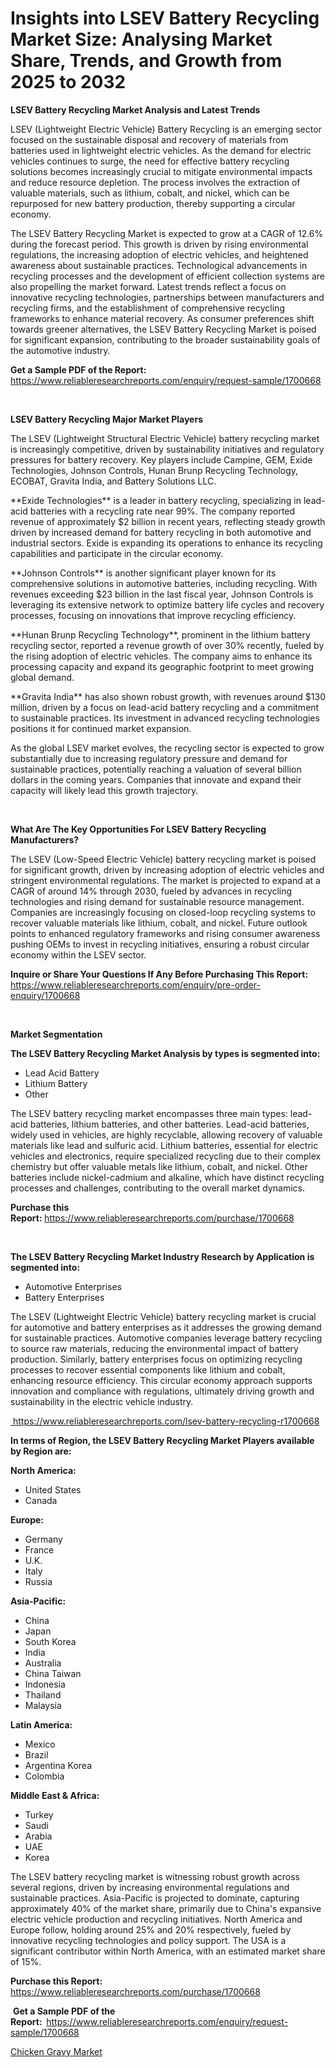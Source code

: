 <p><h1>Insights into LSEV Battery Recycling Market Size: Analysing Market Share, Trends, and Growth from 2025 to 2032</h1></p><p><strong>LSEV Battery Recycling Market Analysis and Latest Trends</strong></p>
<p><p>LSEV (Lightweight Electric Vehicle) Battery Recycling is an emerging sector focused on the sustainable disposal and recovery of materials from batteries used in lightweight electric vehicles. As the demand for electric vehicles continues to surge, the need for effective battery recycling solutions becomes increasingly crucial to mitigate environmental impacts and reduce resource depletion. The process involves the extraction of valuable materials, such as lithium, cobalt, and nickel, which can be repurposed for new battery production, thereby supporting a circular economy.</p><p>The LSEV Battery Recycling Market is expected to grow at a CAGR of 12.6% during the forecast period. This growth is driven by rising environmental regulations, the increasing adoption of electric vehicles, and heightened awareness about sustainable practices. Technological advancements in recycling processes and the development of efficient collection systems are also propelling the market forward. Latest trends reflect a focus on innovative recycling technologies, partnerships between manufacturers and recycling firms, and the establishment of comprehensive recycling frameworks to enhance material recovery. As consumer preferences shift towards greener alternatives, the LSEV Battery Recycling Market is poised for significant expansion, contributing to the broader sustainability goals of the automotive industry.</p></p>
<p><strong>Get a Sample PDF of the Report:&nbsp;</strong> <a href="https://www.reliableresearchreports.com/enquiry/request-sample/1700668?utm_campaign=2287&utm_medium=2&utm_source=Github&utm_content=ia&utm_term=27032025&utm_id=lsev-battery-recycling">https://www.reliableresearchreports.com/enquiry/request-sample/1700668</a></p>
<p>&nbsp;</p>
<p><strong>LSEV Battery Recycling Major Market Players</strong></p>
<p><p>The LSEV (Lightweight Structural Electric Vehicle) battery recycling market is increasingly competitive, driven by sustainability initiatives and regulatory pressures for battery recovery. Key players include Campine, GEM, Exide Technologies, Johnson Controls, Hunan Brunp Recycling Technology, ECOBAT, Gravita India, and Battery Solutions LLC.</p><p>**Exide Technologies** is a leader in battery recycling, specializing in lead-acid batteries with a recycling rate near 99%. The company reported revenue of approximately $2 billion in recent years, reflecting steady growth driven by increased demand for battery recycling in both automotive and industrial sectors. Exide is expanding its operations to enhance its recycling capabilities and participate in the circular economy.</p><p>**Johnson Controls** is another significant player known for its comprehensive solutions in automotive batteries, including recycling. With revenues exceeding $23 billion in the last fiscal year, Johnson Controls is leveraging its extensive network to optimize battery life cycles and recovery processes, focusing on innovations that improve recycling efficiency.</p><p>**Hunan Brunp Recycling Technology**, prominent in the lithium battery recycling sector, reported a revenue growth of over 30% recently, fueled by the rising adoption of electric vehicles. The company aims to enhance its processing capacity and expand its geographic footprint to meet growing global demand.</p><p>**Gravita India** has also shown robust growth, with revenues around $130 million, driven by a focus on lead-acid battery recycling and a commitment to sustainable practices. Its investment in advanced recycling technologies positions it for continued market expansion.</p><p>As the global LSEV market evolves, the recycling sector is expected to grow substantially due to increasing regulatory pressure and demand for sustainable practices, potentially reaching a valuation of several billion dollars in the coming years. Companies that innovate and expand their capacity will likely lead this growth trajectory.</p></p>
<p>&nbsp;</p>
<p><strong>What Are The Key Opportunities For LSEV Battery Recycling Manufacturers?</strong></p>
<p><p>The LSEV (Low-Speed Electric Vehicle) battery recycling market is poised for significant growth, driven by increasing adoption of electric vehicles and stringent environmental regulations. The market is projected to expand at a CAGR of around 14% through 2030, fueled by advances in recycling technologies and rising demand for sustainable resource management. Companies are increasingly focusing on closed-loop recycling systems to recover valuable materials like lithium, cobalt, and nickel. Future outlook points to enhanced regulatory frameworks and rising consumer awareness pushing OEMs to invest in recycling initiatives, ensuring a robust circular economy within the LSEV sector.</p></p>
<p><strong>Inquire or Share Your Questions If Any Before Purchasing This Report:</strong> <a href="https://www.reliableresearchreports.com/enquiry/pre-order-enquiry/1700668?utm_campaign=2287&utm_medium=2&utm_source=Github&utm_content=ia&utm_term=27032025&utm_id=lsev-battery-recycling">https://www.reliableresearchreports.com/enquiry/pre-order-enquiry/1700668</a></p>
<p>&nbsp;</p>
<p><strong>Market Segmentation</strong></p>
<p><strong>The LSEV Battery Recycling Market Analysis by types is segmented into:</strong></p>
<p><ul><li>Lead Acid Battery</li><li>Lithium Battery</li><li>Other</li></ul></p>
<p><p>The LSEV battery recycling market encompasses three main types: lead-acid batteries, lithium batteries, and other batteries. Lead-acid batteries, widely used in vehicles, are highly recyclable, allowing recovery of valuable materials like lead and sulfuric acid. Lithium batteries, essential for electric vehicles and electronics, require specialized recycling due to their complex chemistry but offer valuable metals like lithium, cobalt, and nickel. Other batteries include nickel-cadmium and alkaline, which have distinct recycling processes and challenges, contributing to the overall market dynamics.</p></p>
<p><strong>Purchase this Report:&nbsp;</strong><a href="https://www.reliableresearchreports.com/purchase/1700668?utm_campaign=2287&utm_medium=2&utm_source=Github&utm_content=ia&utm_term=27032025&utm_id=lsev-battery-recycling">https://www.reliableresearchreports.com/purchase/1700668</a></p>
<p>&nbsp;</p>
<p><strong>The LSEV Battery Recycling Market Industry Research by Application is segmented into:</strong></p>
<p><ul><li>Automotive Enterprises</li><li>Battery Enterprises</li></ul></p>
<p><p>The LSEV (Lightweight Electric Vehicle) battery recycling market is crucial for automotive and battery enterprises as it addresses the growing demand for sustainable practices. Automotive companies leverage battery recycling to source raw materials, reducing the environmental impact of battery production. Similarly, battery enterprises focus on optimizing recycling processes to recover essential components like lithium and cobalt, enhancing resource efficiency. This circular economy approach supports innovation and compliance with regulations, ultimately driving growth and sustainability in the electric vehicle industry.</p></p>
<p><a href="https://www.reliableresearchreports.com/lsev-battery-recycling-r1700668?utm_campaign=2287&utm_medium=2&utm_source=Github&utm_content=ia&utm_term=27032025&utm_id=lsev-battery-recycling">&nbsp;https://www.reliableresearchreports.com/lsev-battery-recycling-r1700668</a></p>
<p><strong>In terms of Region, the LSEV Battery Recycling Market Players available by Region are:</strong></p>
<p>
    <p> <strong> North America: </strong>
        <ul>
            <li>United States</li>
            <li>Canada</li>
        </ul>
        </p> 
    <p> <strong> Europe: </strong>
        <ul>
            <li>Germany</li>
            <li>France</li>
            <li>U.K.</li>
            <li>Italy</li>
            <li>Russia</li>
        </ul>
        </p> 
    <p> <strong> Asia-Pacific: </strong>
        <ul>
            <li>China</li>
            <li>Japan</li>
            <li>South Korea</li>
            <li>India</li>
            <li>Australia</li>
            <li>China Taiwan</li>
            <li>Indonesia</li>
            <li>Thailand</li>
            <li>Malaysia</li>
        </ul>
        </p> 
    <p> <strong> Latin America: </strong>
        <ul>
            <li>Mexico</li>
            <li>Brazil</li>
            <li>Argentina Korea</li>
            <li>Colombia</li>
        </ul>
        </p> 
    <p> <strong> Middle East & Africa: </strong>
        <ul>
            <li>Turkey</li>
            <li>Saudi</li>
            <li>Arabia</li>
            <li>UAE</li>
            <li>Korea</li>
        </ul>
    </p>
    </p>
<p><p>The LSEV battery recycling market is witnessing robust growth across several regions, driven by increasing environmental regulations and sustainable practices. Asia-Pacific is projected to dominate, capturing approximately 40% of the market share, primarily due to China's expansive electric vehicle production and recycling initiatives. North America and Europe follow, holding around 25% and 20% respectively, fueled by innovative recycling technologies and policy support. The USA is a significant contributor within North America, with an estimated market share of 15%.</p></p>
<p><strong>Purchase this Report: </strong><a href="https://www.reliableresearchreports.com/purchase/1700668?utm_campaign=2287&utm_medium=2&utm_source=Github&utm_content=ia&utm_term=27032025&utm_id=lsev-battery-recycling">https://www.reliableresearchreports.com/purchase/1700668</a></p>
<p>&nbsp;<strong>Get a Sample PDF of the Report:&nbsp;&nbsp;</strong><a href="https://www.reliableresearchreports.com/enquiry/request-sample/1700668?utm_campaign=2287&utm_medium=2&utm_source=Github&utm_content=ia&utm_term=27032025&utm_id=lsev-battery-recycling">https://www.reliableresearchreports.com/enquiry/request-sample/1700668</a></p>
<p><strong></strong></p>
<p><p><a href="https://github.com/edacruz6/Market-Research-Report-List-1/blob/main/chicken-gravy-market.md?utm_campaign=2287&utm_medium=2&utm_source=Github&utm_content=ia&utm_term=27032025&utm_id=lsev-battery-recycling">Chicken Gravy Market</a></p></p>